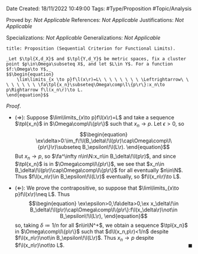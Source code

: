 <div class="topSpace"></div>

Date Created: 18/11/2022 10:49:00
Tags: #Type/Proposition #Topic/Analysis

Proved by: _Not Applicable_
References: _Not Applicable_
Justifications: _Not Applicable_

Specializations: _Not Applicable_
Generalizations: _Not Applicable_

``` ad-Proposition
title: Proposition (Sequential Criterion for Functional Limits).

_Let $\tpl{X,d_X}$ and $\tpl{Y,d_Y}$ be metric spaces, fix a cluster point $p\in\Omega\subseteq X$, and let $L\in Y$. For a function $f:\Omega\to Y$,_
$$\begin{equation}
    \lim\limits_{x \to p}f\l(x\r)=L\ \ \ \ \ \ \ \ \Leftrightarrow\ \ \ \ \ \ \ \ \fa\tpl{x_n}\subseteq\Omega\comp\l\{p\r\}:x_n\to p\Rightarrow f\l(x_n\r)\to L.
\end{equation}$$

```

_Proof_.
* ($\Rightarrow$): Suppose $\lim\limits_{x\to p}f\l(x\r)=L$ and take a sequence $\tpl{x_n}$ in $\Omega\comp\l\{p\r\}$ such that $x_n\to p$. Let $\epsilon>0$, so
$$\begin{equation}
    \ex\delta>0:\im_f\!\l(B_\delta\!\l(p\r)\cap\Omega\comp\l\{p\r\}\r)\subseteq B_\epsilon\!\l(L\r).
\end{equation}$$
But $x_n\to p$, so $\fa^\infty n\in\N:x_n\in B_\delta\!\l(p\r)$, and since $\tpl{x_n}$ is in $\Omega\comp\l\{p\r\}$, we see that $x_n\in B_\delta\!\l(p\r)\cap\Omega\comp\l\{p\r\}$ for all eventually $n\in\N$. Thus $f\l(x_n\r)\in B_\epsilon\!\l(L\r)$ eventually, so $f\l(x_n\r)\to L$.

* ($\Leftarrow$): We prove the contrapositive, so suppose that $\lim\limits_{x\to p}f\l(x\r)\neq L$. Thus
$$\begin{equation}
    \ex\epsilon>0,\fa\delta>0,\ex x_\delta\!\in B_\delta\!\l(p\r)\cap\Omega\comp\l\{p\r\}:f\l(x_\delta\r)\not\in B_\epsilon\!\l(L\r),
\end{equation}$$
so, taking $\delta\coloneqq1/n$ for all $n\in\N^+$, we obtain a sequence $\tpl{x_n}$ in $\Omega\comp\l\{p\r\}$ such that $d\l(x_n,p\r)<1/n$ despite $f\l(x_n\r)\not\in B_\epsilon\!\l(L\r)$. Thus $x_n\to p$ despite $f\l(x_n\r)\not\to L$.<span style="float:right;">$\blacksquare$</span>
